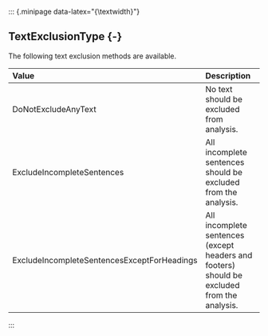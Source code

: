 ::: {.minipage data-latex="{\textwidth}"}
## TextExclusionType {-}

The following text exclusion methods are available.

**Value**   |   **Description**
| :-- | :-- |
DoNotExcludeAnyText   |   No text should be excluded from analysis.
ExcludeIncompleteSentences   |   All incomplete sentences should be excluded from the analysis.
ExcludeIncompleteSentencesExceptForHeadings   |   All incomplete sentences (except headers and footers) should be excluded from the analysis.
:::

